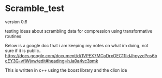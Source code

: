 # Scramble_test

version 0.6

testing ideas about scrambling data for compression using transformative routines

Below is a google doc that i am keeping my notes on what im doing, not sure if it is public..
https://docs.google.com/document/d/1VPEX7MCoDrxOEC11lldJhpyzcPqs6bcEY3G-vfjWjvw/edit#heading=h.ia0a4vc3pmk

This is written in c++ using the boost library and the clion ide

